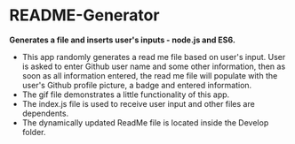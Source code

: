 # README-Generator
**Generates a file and inserts user's inputs - node.js and ES6.**
- This app randomly generates a read me file based on user's input. User is asked to enter Github user name and some other information, then as soon as all information entered, the read me file will populate with the user's Github profile picture, a badge and entered information.
- The gif file demonstrates a little functionality of this app.
- The index.js file is used to receive user input and other files are dependents.
- The dynamically updated ReadMe file is located inside the Develop folder.
